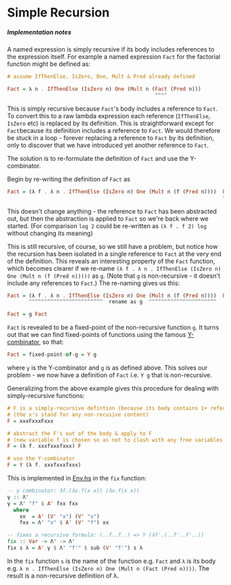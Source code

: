 # Simple Recursion
##### Implementation notes

A named expression is simply recursive if its body includes references to the expression itself. For example a named expression `Fact` for the factorial function might be defined as:
````haskell
# assume IfThenElse, IsZero, One, Mult & Pred already defined

Fact = λ n . IfThenElse (IsZero n) One (Mult n (Fact (Pred n)))
                                                ^^^^
````
This is simply recursive because `Fact`'s body includes a reference to `Fact`. To convert this to a raw lambda expression each reference (`IfThenElse`, `IsZero` etc) is replaced by its definition. This is straightforward except for `Fact`because its definition includes a reference to `Fact`. We would therefore be stuck in a loop - forever replacing a reference to `Fact` by its definition, only to discover that we have introduced yet another reference to `Fact`.

The solution is to re-formulate the definition of `Fact` and use the Y-combinator.

Begin by re-writing the definition of `Fact` as 
````haskell
Fact = (λ f . λ n . IfThenElse (IsZero n) One (Mult n (f (Pred n))))  Fact
                                                                      ^^^^
````
This doesn't change anything - the reference to `Fact` has been abstracted out, but then the abstraction is applied to `Fact` so we're back where we started. (For comparison `log 2` could be re-written as `(λ f . f 2) log` without changing its meaning)

This is still recursive, of course, so we still have a problem, but notice how the recursion has been isolated in a single reference to `Fact` at the very end of the definition. This reveals an interesting property of the `Fact` function, which becomes clearer if we re-name `(λ f . λ n . IfThenElse (IsZero n) One (Mult n (f (Pred n)))))` as `g`. (Note that `g` is non-recursive - it doesn't include any references to `Fact`.) The re-naming gives us this:
````haskell
Fact = (λ f . λ n . IfThenElse (IsZero n) One (Mult n (f (Pred n))))  Fact
       ^^^^^^^^^^^^^^^^^^^^^^^^  rename as g  ^^^^^^^^^^^^^^^^^^^^^^

Fact = g Fact
````
`Fact` is revealed to be a fixed-point of the non-recursive function `g`. It turns out that we can find fixed-points of functions using the famous [Y-combinator](https://en.wikipedia.org/wiki/Fixed-point_combinator), so that:
````haskell
Fact = fixed-point-of-g = Y g
````
where `y` is the Y-combinator and `g` is as defined above. This solves our problem - we now have a definition of `Fact` i.e. `Y g` that is non-recursive.

Generalizing from the above example gives this procedure for dealing with simply-recursive functions:
````haskell
# F is a simply-recursive defintion (because its body contains 1+ references to F)
# (the x's stand for any non-recusive content)
F = xxxFxxxFxxx  

# abstract the F's out of the body & apply to F
# (new variable f is chosen so as not to clash with any free variables in the body)
F = (λ f. xxxfxxxfxxx) F

# use the Y-combinator
F = Y (λ f. xxxfxxxfxxx)
````

This is implemented in [Env.hs](../src/Env.hs) in the `fix` function:
````haskell
-- γ combinator: λf.(λx.f(x x)) (λx.f(x x))
γ :: Λ'
γ = Λ' "f" $ A' fxx fxx
  where
    xx  = A' (V' "x") (V' "x")
    fxx = Λ' "x" $ A' (V' "f") xx

-- fixes a recursive formula: (..f..f..) => Y (λf'.(..f'..f'..))
fix :: Var -> Λ' -> Λ'
fix s λ = A' γ $ Λ' "f'" $ sub (V' "f'") s λ
````
In the `fix` function `s` is the name of the function e.g. `Fact` and `λ` is its body e.g. `λ n . IfThenElse (IsZero n) One (Mult n (Fact (Pred n))))`. The result is a non-recursive definition of λ.
